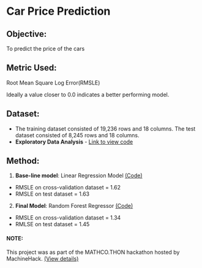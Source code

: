 # Car Price Prediction

## Objective: 
To predict the price of the cars

## Metric Used: 
Root Mean Square Log Error(RMSLE)
<p> Ideally a value closer to 0.0 indicates a better performing model. 

## Dataset: 
* The training dataset consisted of 19,236 rows and 18 columns. The test dataset consisted of 8,245 rows and 18 columns. 
* **Exploratory Data Analysis** - [Link to view code](https://github.com/evil-in/car-price-prediction/blob/main/car_price_prediction_eda.ipynb)
  
## Method: 
1. **Base-line model**: Linear Regression Model [(Code)](https://github.com/evil-in/car-price-prediction/blob/main/car_price_prediction-linear_model.ipynb)
* RMSLE on cross-validation dataset = 1.62
* RMSLE on test dataset = 1.63

2. **Final Model**: Random Forest Regressor [(Code)](https://github.com/evil-in/car-price-prediction/blob/main/car_price_prediction-Random_Forrest_Model.ipynb)
* RMSLE on cross-validation dataset = 1.34
* RMLSE on test dataset = 1.45

#### NOTE: 
This project was as part of the MATHCO.THON hackathon hosted by MachineHack. [(View details)](https://machinehack.com/hackathons/data_hack_mathcothon_car_price_prediction_challenge/overview)
